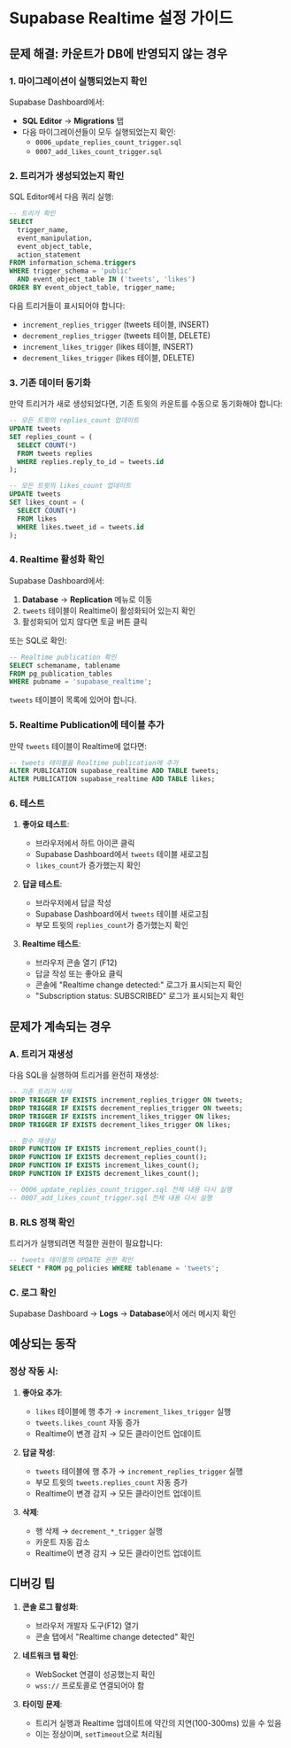 # Supabase Realtime 설정 가이드

## 문제 해결: 카운트가 DB에 반영되지 않는 경우

### 1. 마이그레이션이 실행되었는지 확인

Supabase Dashboard에서:
- **SQL Editor** → **Migrations** 탭
- 다음 마이그레이션들이 모두 실행되었는지 확인:
  - `0006_update_replies_count_trigger.sql`
  - `0007_add_likes_count_trigger.sql`

### 2. 트리거가 생성되었는지 확인

SQL Editor에서 다음 쿼리 실행:

```sql
-- 트리거 확인
SELECT 
  trigger_name, 
  event_manipulation, 
  event_object_table,
  action_statement
FROM information_schema.triggers 
WHERE trigger_schema = 'public'
  AND event_object_table IN ('tweets', 'likes')
ORDER BY event_object_table, trigger_name;
```

다음 트리거들이 표시되어야 합니다:
- `increment_replies_trigger` (tweets 테이블, INSERT)
- `decrement_replies_trigger` (tweets 테이블, DELETE)
- `increment_likes_trigger` (likes 테이블, INSERT)
- `decrement_likes_trigger` (likes 테이블, DELETE)

### 3. 기존 데이터 동기화

만약 트리거가 새로 생성되었다면, 기존 트윗의 카운트를 수동으로 동기화해야 합니다:

```sql
-- 모든 트윗의 replies_count 업데이트
UPDATE tweets 
SET replies_count = (
  SELECT COUNT(*) 
  FROM tweets replies 
  WHERE replies.reply_to_id = tweets.id
);

-- 모든 트윗의 likes_count 업데이트
UPDATE tweets 
SET likes_count = (
  SELECT COUNT(*) 
  FROM likes 
  WHERE likes.tweet_id = tweets.id
);
```

### 4. Realtime 활성화 확인

Supabase Dashboard에서:
1. **Database** → **Replication** 메뉴로 이동
2. `tweets` 테이블이 Realtime이 활성화되어 있는지 확인
3. 활성화되어 있지 않다면 토글 버튼 클릭

또는 SQL로 확인:

```sql
-- Realtime publication 확인
SELECT schemaname, tablename 
FROM pg_publication_tables 
WHERE pubname = 'supabase_realtime';
```

`tweets` 테이블이 목록에 있어야 합니다.

### 5. Realtime Publication에 테이블 추가

만약 `tweets` 테이블이 Realtime에 없다면:

```sql
-- tweets 테이블을 Realtime publication에 추가
ALTER PUBLICATION supabase_realtime ADD TABLE tweets;
ALTER PUBLICATION supabase_realtime ADD TABLE likes;
```

### 6. 테스트

1. **좋아요 테스트**:
   - 브라우저에서 하트 아이콘 클릭
   - Supabase Dashboard에서 `tweets` 테이블 새로고침
   - `likes_count`가 증가했는지 확인

2. **답글 테스트**:
   - 브라우저에서 답글 작성
   - Supabase Dashboard에서 `tweets` 테이블 새로고침
   - 부모 트윗의 `replies_count`가 증가했는지 확인

3. **Realtime 테스트**:
   - 브라우저 콘솔 열기 (F12)
   - 답글 작성 또는 좋아요 클릭
   - 콘솔에 "Realtime change detected:" 로그가 표시되는지 확인
   - "Subscription status: SUBSCRIBED" 로그가 표시되는지 확인

## 문제가 계속되는 경우

### A. 트리거 재생성

다음 SQL을 실행하여 트리거를 완전히 재생성:

```sql
-- 기존 트리거 삭제
DROP TRIGGER IF EXISTS increment_replies_trigger ON tweets;
DROP TRIGGER IF EXISTS decrement_replies_trigger ON tweets;
DROP TRIGGER IF EXISTS increment_likes_trigger ON likes;
DROP TRIGGER IF EXISTS decrement_likes_trigger ON likes;

-- 함수 재생성
DROP FUNCTION IF EXISTS increment_replies_count();
DROP FUNCTION IF EXISTS decrement_replies_count();
DROP FUNCTION IF EXISTS increment_likes_count();
DROP FUNCTION IF EXISTS decrement_likes_count();

-- 0006_update_replies_count_trigger.sql 전체 내용 다시 실행
-- 0007_add_likes_count_trigger.sql 전체 내용 다시 실행
```

### B. RLS 정책 확인

트리거가 실행되려면 적절한 권한이 필요합니다:

```sql
-- tweets 테이블의 UPDATE 권한 확인
SELECT * FROM pg_policies WHERE tablename = 'tweets';
```

### C. 로그 확인

Supabase Dashboard → **Logs** → **Database**에서 에러 메시지 확인

## 예상되는 동작

### 정상 작동 시:

1. **좋아요 추가**:
   - `likes` 테이블에 행 추가 → `increment_likes_trigger` 실행
   - `tweets.likes_count` 자동 증가
   - Realtime이 변경 감지 → 모든 클라이언트 업데이트

2. **답글 작성**:
   - `tweets` 테이블에 행 추가 → `increment_replies_trigger` 실행
   - 부모 트윗의 `tweets.replies_count` 자동 증가
   - Realtime이 변경 감지 → 모든 클라이언트 업데이트

3. **삭제**:
   - 행 삭제 → `decrement_*_trigger` 실행
   - 카운트 자동 감소
   - Realtime이 변경 감지 → 모든 클라이언트 업데이트

## 디버깅 팁

1. **콘솔 로그 활성화**: 
   - 브라우저 개발자 도구(F12) 열기
   - 콘솔 탭에서 "Realtime change detected" 확인

2. **네트워크 탭 확인**:
   - WebSocket 연결이 성공했는지 확인
   - `wss://` 프로토콜로 연결되어야 함

3. **타이밍 문제**:
   - 트리거 실행과 Realtime 업데이트에 약간의 지연(100-300ms) 있을 수 있음
   - 이는 정상이며, `setTimeout`으로 처리됨


